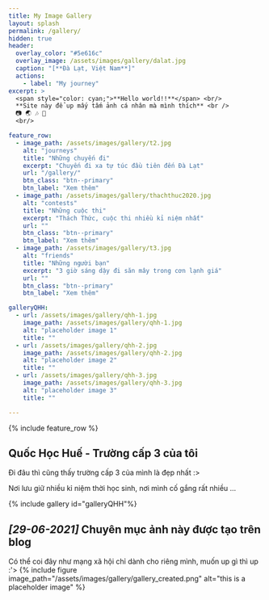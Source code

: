 ```yaml
---
title: My Image Gallery
layout: splash
permalink: /gallery/
hidden: true
header:
  overlay_color: "#5e616c"
  overlay_image: /assets/images/gallery/dalat.jpg
  caption: "[**Đà Lạt, Việt Nam**]"
  actions:
    - label: "My journey"
excerpt: >
  <span style="color: cyan;">**Hello world!!**</span> <br/>
  **Site này để up mấy tấm ảnh cá nhân mà mình thích** <br />
  📷 🌏 🎶 💖 
  <br/>

feature_row:
  - image_path: /assets/images/gallery/t2.jpg
    alt: "journeys"
    title: "Những chuyến đi"
    excerpt: "Chuyến đi xa tự túc đầu tiên đến Đà Lạt"
    url: "/gallery/"
    btn_class: "btn--primary"
    btn_label: "Xem thêm"
  - image_path: /assets/images/gallery/thachthuc2020.jpg
    alt: "contests"
    title: "Những cuộc thi"
    excerpt: "Thách Thức, cuộc thi nhiều kỉ niệm nhất"
    url: ""
    btn_class: "btn--primary"
    btn_label: "Xem thêm"
  - image_path: /assets/images/gallery/t3.jpg
    alt: "friends"
    title: "Những người bạn"
    excerpt: "3 giờ sáng dậy đi săn mây trong cơn lạnh giá"
    url: ""
    btn_class: "btn--primary"
    btn_label: "Xem thêm"  

galleryQHH:
  - url: /assets/images/gallery/qhh-1.jpg
    image_path: /assets/images/gallery/qhh-1.jpg
    alt: "placeholder image 1"
    title: ""
  - url: /assets/images/gallery/qhh-2.jpg
    image_path: /assets/images/gallery/qhh-2.jpg
    alt: "placeholder image 2"
    title: ""
  - url: /assets/images/gallery/qhh-3.jpg
    image_path: /assets/images/gallery/qhh-3.jpg
    alt: "placeholder image 3"
    title: ""

---
```

{% include feature_row %}



## Quốc Học Huế - Trường cấp 3 của tôi
Đi đâu thì cũng thấy trường cấp 3 của mình là đẹp nhất :>

Nơi lưu giữ nhiều kỉ niệm thời học sinh, nơi mình cố gắng rất nhiều ...

{% include gallery id="galleryQHH"%}


## *[29-06-2021]* Chuyên mục ảnh này được tạo trên blog
Có thể coi đây như mạng xã hội chỉ dành cho riêng mình, muốn up gì thì up :'>
{% include figure image_path="/assets/images/gallery/gallery_created.png" alt="this is a placeholder image" %}

